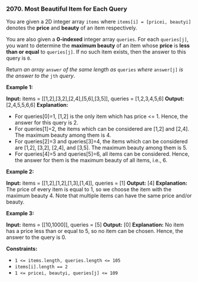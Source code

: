 ### 2070\. Most Beautiful Item for Each Query

You are given a 2D integer array `items` where `items[i] = [pricei, beautyi]` denotes the **price** and **beauty** of an item respectively.

You are also given a **0-indexed** integer array `queries`. For each `queries[j]`, you want to determine the **maximum beauty** of an item whose **price** is **less than or equal** to `queries[j]`. If no such item exists, then the answer to this query is `0`.

Return _an array_ `answer` _of the same length as_ `queries` _where_ `answer[j]` _is the answer to the_ `jth` _query_.

**Example 1:**

**Input:** items = \[\[1,2\],\[3,2\],\[2,4\],\[5,6\],\[3,5\]\], queries = \[1,2,3,4,5,6\]
**Output:** \[2,4,5,5,6,6\]
**Explanation:**
- For queries\[0\]=1, \[1,2\] is the only item which has price <= 1. Hence, the answer for this query is 2.
- For queries\[1\]=2, the items which can be considered are \[1,2\] and \[2,4\]. 
  The maximum beauty among them is 4.
- For queries\[2\]=3 and queries\[3\]=4, the items which can be considered are \[1,2\], \[3,2\], \[2,4\], and \[3,5\].
  The maximum beauty among them is 5.
- For queries\[4\]=5 and queries\[5\]=6, all items can be considered.
  Hence, the answer for them is the maximum beauty of all items, i.e., 6.

**Example 2:**

**Input:** items = \[\[1,2\],\[1,2\],\[1,3\],\[1,4\]\], queries = \[1\]
**Output:** \[4\]
**Explanation:** 
The price of every item is equal to 1, so we choose the item with the maximum beauty 4. 
Note that multiple items can have the same price and/or beauty.  

**Example 3:**

**Input:** items = \[\[10,1000\]\], queries = \[5\]
**Output:** \[0\]
**Explanation:**
No item has a price less than or equal to 5, so no item can be chosen.
Hence, the answer to the query is 0.

**Constraints:**

*   `1 <= items.length, queries.length <= 105`
*   `items[i].length == 2`
*   `1 <= pricei, beautyi, queries[j] <= 109`

